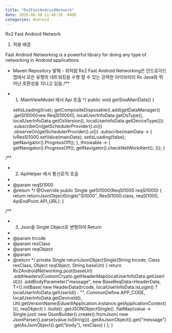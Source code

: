 ```yaml
---
title: "Rx2FastAndroidNetwork"
date: 2020-06-30 11:48:28 -0400
categories: Android
---
```


Rx2 Fast Android Network


1) 적용 배경

Fast Android Networking is a powerful library for doing any type of networking in Android applications   
- Maven Repository 발췌 -
위처럼 Rx2 Fast Android Networking은 안드로이드 앱에서 모든 유형의 네트워킹을 수행 할 수 있는 강력한 라이브러리 
Rx Java와 뛰어난 호환성을 지니고 있음
/**
 * 1) MainViewModel 에서 Api 호출
 */
public void getSisaMainData() {
 
    setIsLoading(true);
    getCompositeDisposable().add(getDataManager()
            .getSI1000(new ReqSI1000(0, localUserInfoData.getOsType(), localUserInfoData.getOsVersion(), localUserInfoData.getDeviceType()))
            .subscribeOn(getSchedulerProvider().io())
            .observeOn(getSchedulerProvider().ui())
            .subscribe(mainData -> {
                lvResSI1000.setValue(mainData);
                setIsLoading(false);
                getNavigator().ProgressOff();
            }, throwable -> {
                getNavigator().ProgressOff();
                getNavigator().checkNetWorkAlert();
            }));
}
 
 
 
 
/**
 * 2) ApiHelper 에서 통신로직 호출
 *
 * @param reqSI1000
 * @return
 */
@Override
public Single<ResSI1000> getSI1000(ReqSI1000 reqSI1000) {
    return returnJsonObjectSingle("SI1000", ResSI1000.class, reqSI1000, ApiEndPoint.API_URL);
}
 
 
 
 
 
 
/**
 * 3) Json을 Single Object로 변형하여 Return
 *
 * @param trcode
 * @param resClass
 * @param reqObject
 * @param <T>
 * @return
 */
private <T> Single<T> returnJsonObjectSingle(String trcode, Class<T> resClass, Object reqObject, String baseUrl) {
    return Rx2AndroidNetworking.post(baseUrl)
            .addHeaders(CustomCrypto.getHeaderMap(localUserInfoData.getUserId()))
            .addBodyParameter("message", new BaseReqData<HeaderData, T>().initBase(
                    new HeaderData(trcode, localUserInfoData.isLogin() ? localUserInfoData.getUserId() : "", CommonDefine.APP_CODE, localUserInfoData.getDeviceId(), Util.getVersionName(EduwillApplication.instance.getApplicationContext())), reqObject)
            )
            .build()
            .getJSONObjectSingle()
            .flatMap(value ->
                    Single.just(
                            new GsonBuilder().create().fromJson(
                                    new JsonParser().parse(value.toString())
                                            .getAsJsonObject().get("message")
                                            .getAsJsonObject().get("body"), resClass)
                    )
            );
}
